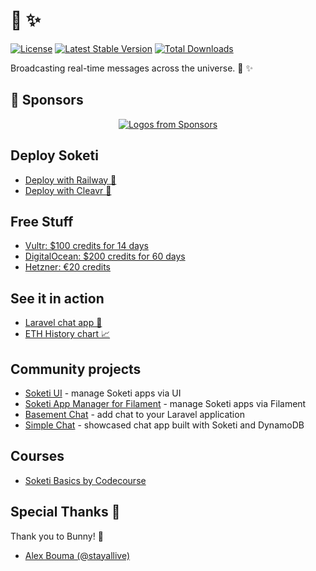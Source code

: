 # 📡 ✨

[![License](https://img.shields.io/npm/l/@soketi/soketi)](https://www.npmjs.com/package/@soketi/soketi)
[![Latest Stable Version](https://img.shields.io/github/v/release/soketi/soketi)](https://www.npmjs.com/package/@soketi/soketi)
[![Total Downloads](https://img.shields.io/npm/dt/@soketi/soketi)](https://www.npmjs.com/package/@soketi/soketi)

Broadcasting real-time messages across the universe. 📡 ✨

## 🤝 Sponsors

<p align="center">
  <a href="https://github.com/sponsors/rennokki">
    <img src='https://cdn.jsdelivr.net/gh/rennokki/sponsorkit-assets@main/assets/sponsors.svg' alt="Logos from Sponsors" />
  </a>
</p>

## Deploy Soketi
- [Deploy with Railway 🚝](https://railway.app/template/Z6dOtj?referralCode=T4V-jV)
- [Deploy with Cleavr 🔪](https://cleavr.io/cleavr-slice/how-to-install-soketi)

## Free Stuff
- [Vultr: $100 credits for 14 days](https://www.vultr.com/?ref=9032189-8H)
- [DigitalOcean: $200 credits for 60 days](https://m.do.co/c/347a9625e259)
- [Hetzner: €20 credits](https://hetzner.cloud/?ref=8ZcjnvpdCifG)

## See it in action
- [Laravel chat app 💬](https://github.com/soketi/laravel-chat-app)
- [ETH History chart 📈](https://github.com/soketi/laravel-eth-history)

## Community projects
- [Soketi UI](https://github.com/Daynnnnn/soketi-ui) - manage Soketi apps via UI
- [Soketi App Manager for Filament](https://github.com/rahulhaque/soketi-app-manager-filament) - manage Soketi apps via Filament
- [Basement Chat](https://github.com/basement-chat/basement-chat) - add chat to your Laravel application
- [Simple Chat](https://github.com/kitar/simplechat) - showcased chat app built with Soketi and DynamoDB

## Courses
- [Soketi Basics by Codecourse](https://codecourse.com/courses/soketi-basics)

## Special Thanks 🙌
Thank you to Bunny! 🌸
  
- [Alex Bouma (@stayallive)](https://github.com/stayallive)
